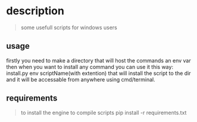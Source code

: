 # description
> some usefull scripts for windows users
## usage

firstly you need to make a directory that will host the commands an env var
then when you want to install any command you can use it this way:
	install.py env scriptName(with extention)
that will install the script to the dir and it will be accessable from anywhere
using cmd/terminal.

## requirements
> to install the engine to compile scripts
	pip install -r requirements.txt


